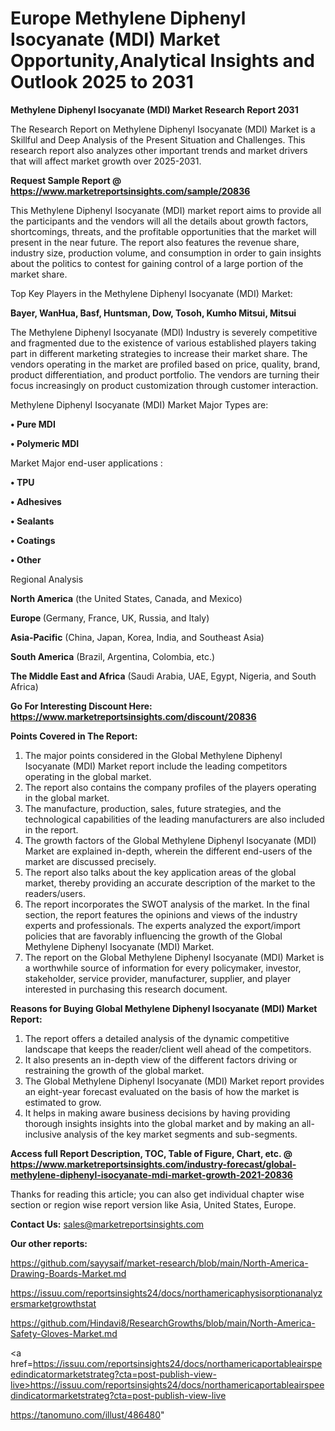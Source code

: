 # Europe Methylene Diphenyl Isocyanate (MDI) Market Opportunity,Analytical Insights and Outlook 2025 to 2031

<strong>Methylene Diphenyl Isocyanate (MDI) Market Research Report 2031</strong>

The Research Report on Methylene Diphenyl Isocyanate (MDI) Market is a Skillful and Deep Analysis of the Present Situation and Challenges. This research report also analyzes other important trends and market drivers that will affect market growth over 2025-2031.

<strong>Request Sample Report @ <a href=https://www.marketreportsinsights.com/sample/20836>https://www.marketreportsinsights.com/sample/20836</a></strong>

This Methylene Diphenyl Isocyanate (MDI) market report aims to provide all the participants and the vendors will all the details about growth factors, shortcomings, threats, and the profitable opportunities that the market will present in the near future. The report also features the revenue share, industry size, production volume, and consumption in order to gain insights about the politics to contest for gaining control of a large portion of the market share.

Top Key Players in the Methylene Diphenyl Isocyanate (MDI) Market:

<strong>Bayer, WanHua, Basf, Huntsman, Dow, Tosoh, Kumho Mitsui, Mitsui</strong>

The Methylene Diphenyl Isocyanate (MDI) Industry is severely competitive and fragmented due to the existence of various established players taking part in different marketing strategies to increase their market share. The vendors operating in the market are profiled based on price, quality, brand, product differentiation, and product portfolio. The vendors are turning their focus increasingly on product customization through customer interaction.

Methylene Diphenyl Isocyanate (MDI) Market Major Types are:

<strong>• Pure MDI

• Polymeric MDI</strong>

Market Major end-user applications :

<strong>• TPU

• Adhesives

• Sealants

• Coatings

• Other</strong>

Regional Analysis

</u><strong><b>North America</b></strong> (the United States, Canada, and Mexico)

<strong><b>Europe </b></strong>(Germany, France, UK, Russia, and Italy)

<strong><b>Asia-Pacific</b></strong> (China, Japan, Korea, India, and Southeast Asia)

<strong><b>South America</b></strong> (Brazil, Argentina, Colombia, etc.)

<strong><b>The Middle East and Africa</b></strong> (Saudi Arabia, UAE, Egypt, Nigeria, and South Africa)

<strong>Go For Interesting Discount Here: <a href=https://www.marketreportsinsights.com/discount/20836>https://www.marketreportsinsights.com/discount/20836</a></strong>

<strong>Points Covered in The Report:</strong>
<ol>
  <li>The major points considered in the Global Methylene Diphenyl Isocyanate (MDI) Market report include the leading competitors operating in the global market.</li>
  <li>The report also contains the company profiles of the players operating in the global market.</li>
  <li>The manufacture, production, sales, future strategies, and the technological capabilities of the leading manufacturers are also included in the report.</li>
  <li>The growth factors of the Global Methylene Diphenyl Isocyanate (MDI) Market are explained in-depth, wherein the different end-users of the market are discussed precisely.</li>
  <li>The report also talks about the key application areas of the global market, thereby providing an accurate description of the market to the readers/users.</li>
  <li>The report incorporates the SWOT analysis of the market. In the final section, the report features the opinions and views of the industry experts and professionals. The experts analyzed the export/import policies that are favorably influencing the growth of the Global Methylene Diphenyl Isocyanate (MDI) Market.</li>
  <li>The report on the Global Methylene Diphenyl Isocyanate (MDI) Market is a worthwhile source of information for every policymaker, investor, stakeholder, service provider, manufacturer, supplier, and player interested in purchasing this research document.</li>
</ol>
<strong>Reasons for Buying Global Methylene Diphenyl Isocyanate (MDI) Market Report:</strong>

<ol>
  <li>The report offers a detailed analysis of the dynamic competitive landscape that keeps the reader/client well ahead of the competitors.</li>
  <li>It also presents an in-depth view of the different factors driving or restraining the growth of the global market.</li>
  <li>The Global Methylene Diphenyl Isocyanate (MDI) Market report provides an eight-year forecast evaluated on the basis of how the market is estimated to grow.</li>
  <li>It helps in making aware business decisions by having providing thorough insights insights into the global market and by making an all-inclusive analysis of the key market segments and sub-segments.</li>
</ol>
<strong>Access full Report Description, TOC, Table of Figure, Chart, etc. @ <a href=https://www.marketreportsinsights.com/industry-forecast/global-methylene-diphenyl-isocyanate-mdi-market-growth-2021-20836>https://www.marketreportsinsights.com/industry-forecast/global-methylene-diphenyl-isocyanate-mdi-market-growth-2021-20836</a></strong>


Thanks for reading this article; you can also get individual chapter wise section or region wise report version like Asia, United States, Europe.

<strong>Contact Us:</strong>
sales@marketreportsinsights.com

<strong>Our other reports:</strong>

<a href=https://github.com/sayysaif/market-research/blob/main/North-America-Drawing-Boards-Market.md>https://github.com/sayysaif/market-research/blob/main/North-America-Drawing-Boards-Market.md</a>

<a href=https://issuu.com/reportsinsights24/docs/northamericaphysisorptionanalyzersmarketgrowthstat>https://issuu.com/reportsinsights24/docs/northamericaphysisorptionanalyzersmarketgrowthstat</a>

<a href=https://github.com/Hindavi8/ResearchGrowths/blob/main/North-America-Safety-Gloves-Market.md>https://github.com/Hindavi8/ResearchGrowths/blob/main/North-America-Safety-Gloves-Market.md</a>

<a href=https://issuu.com/reportsinsights24/docs/northamericaportableairspeedindicatormarketstrateg?cta=post-publish-view-live>https://issuu.com/reportsinsights24/docs/northamericaportableairspeedindicatormarketstrateg?cta=post-publish-view-live</a>

<a href=https://tanomuno.com/illust/486480>https://tanomuno.com/illust/486480</a>"
